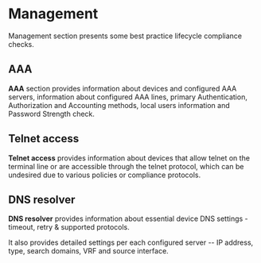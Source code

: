 # Management

Management section presents some best practice lifecycle compliance
checks.

## AAA

**AAA** section provides information about devices and configured AAA servers, information about configured AAA lines, primary Authentication, Authorization and Accounting methods, local users information and Password Strength check. 
## Telnet access

**Telnet access** provides information about devices that allow telnet on the terminal line or are accessible through the telnet protocol, which can be undesired due to various policies or compliance protocols.

## DNS resolver

**DNS resolver** provides information about essential device DNS settings - timeout, retry & supported protocols.

It also provides detailed settings per each configured server -- IP address, type, search domains, VRF and source interface.
